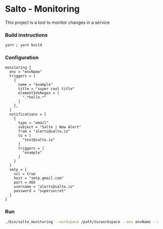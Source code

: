 # Salto - Monitoring

This project is a tool to monitor changes in a service

### Build instructions

```bash
yarn ; yarn build
```

### Configuration

```hcl
monitoring {
  env = "envName"
  triggers = [
    {
      name = "example"
      title = "super cool title"
      elementIdsRegex = [
      	".*hello.*"
      ]
    },
  ]
  notifications = [
  	{
  	  type = "email"
  	  subject = "Salto | New Alert"
  	  from = "alerts@salto.io"
  	  to = [
  	  	"test@salto.io"
  	  ]
  	  triggers = [
  	  	"example"
  	  ]
  	}
  ]
  smtp = {
  	ssl = true
  	host = "smtp.gmail.com"
  	port = 465
  	username = "alerts@salto.io"
  	password = "supersecret"
  }
}
```

### Run

```bash
./bin/salto_monitoring --workspace /path/to/workspace --env envName --config /path/to/config.nacl
```
